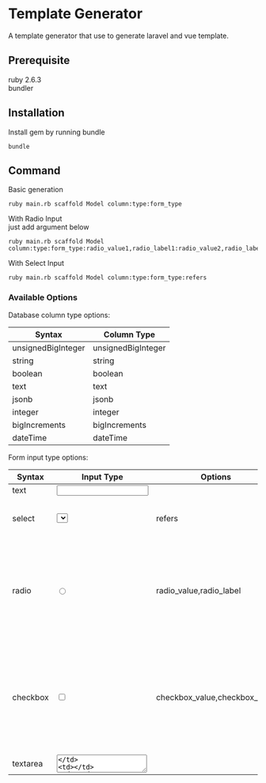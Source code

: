 # Template Generator
A template generator that use to generate laravel and vue template.

## Prerequisite
ruby 2.6.3  
bundler  

## Installation
Install gem by running bundle  
```
bundle
```

## Command

Basic generation  
```
ruby main.rb scaffold Model column:type:form_type
```

With Radio Input  
just add argument below

```
ruby main.rb scaffold Model column:type:form_type:radio_value1,radio_label1:radio_value2,radio_label2
```

With Select Input
```
ruby main.rb scaffold Model column:type:form_type:refers
```

### Available Options

Database column type options:  

| Syntax | Column Type |
| ------ | ----------- |
| unsignedBigInteger | unsignedBigInteger |
| string | string |
| boolean | boolean |
| text | text |
| jsonb | jsonb |
| integer | integer |
| bigIncrements | bigIncrements |
| dateTime | dateTime |


Form input type options:

| Syntax | Input Type | Options | Options Explanation |
| ------ | ----------- | ------ | ------------------- |
| text | <input type="text"/> | | |
| select | <select /> | refers | use to refer to a collection as data for selections, eg: refers.length > 0 |
| radio | <input type="radio"/> | radio_value,radio_label | radio_value and radio_label are use to assign value and label for radio options, eg: <input type="radio" value="0" /> <label>False</label>, you can assign the options by adding form_type:0,False. It can be multiple value and label too, form_type:0,False:1,True  |
| checkbox | <input type="checkbox" /> | checkbox_value,checkbox_label | checkbox_value and checkbox_label are use to assign value and label for checkbox options, eg: <input type="checkbox" value="0" /> <label>False</label>, you can assign the options by adding form_type:0,False. It can be multiple value and label too, form_type:0,False:1,True  |
| textarea | <textarea /> | | |
| date | <input type="date"/> | | |

